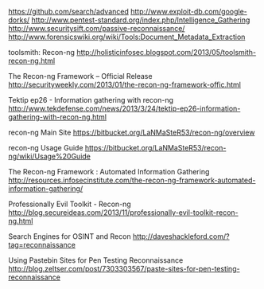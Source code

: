 https://github.com/search/advanced
http://www.exploit-db.com/google-dorks/
http://www.pentest-standard.org/index.php/Intelligence_Gathering
http://www.securitysift.com/passive-reconnaissance/
http://www.forensicswiki.org/wiki/Tools:Document_Metadata_Extraction

toolsmith: Recon-ng 
http://holisticinfosec.blogspot.com/2013/05/toolsmith-recon-ng.html


The Recon-ng Framework – Official Release
http://securityweekly.com/2013/01/the-recon-ng-framework-offic.html


Tektip ep26 - Information gathering with recon-ng
http://www.tekdefense.com/news/2013/3/24/tektip-ep26-information-gathering-with-recon-ng.html

recon-ng Main Site
https://bitbucket.org/LaNMaSteR53/recon-ng/overview

recon-ng Usage Guide
https://bitbucket.org/LaNMaSteR53/recon-ng/wiki/Usage%20Guide

The Recon-ng Framework : Automated Information Gathering
http://resources.infosecinstitute.com/the-recon-ng-framework-automated-information-gathering/

Professionally Evil Toolkit - Recon-ng
http://blog.secureideas.com/2013/11/professionally-evil-toolkit-recon-ng.html

Search Engines for OSINT and Recon
http://daveshackleford.com/?tag=reconnaissance

Using Pastebin Sites for Pen Testing Reconnaissance
http://blog.zeltser.com/post/7303303567/paste-sites-for-pen-testing-reconnaissance

